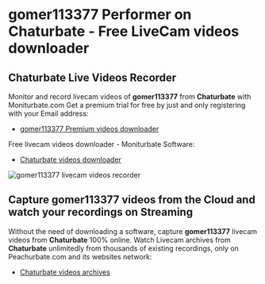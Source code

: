 # gomer113377 Performer on Chaturbate - Free LiveCam videos downloader

## Chaturbate Live Videos Recorder

Monitor and record livecam videos of **gomer113377** from **Chaturbate** with Moniturbate.com
Get a premium trial for free by just and only registering with your Email address:
* [gomer113377 Premium videos downloader](https://moniturbate.com/request-demo-licence-key.html)

Free livecam videos downloader - Moniturbate Software:
* [Chaturbate videos downloader](https://moniturbate.com/moniturbate-download-software.html)

![gomer113377 livecam videos recorder](https://peachurnet.com/templates/moniturbate-software.png)


## Capture gomer113377 videos from the Cloud and watch your recordings on Streaming

Without the need of downloading a software, capture **gomer113377** livecam videos from **Chaturbate** 100% online.
Watch Livecam archives from **Chaturbate** unlimitedly from thousands of existing recordings, only on Peachurbate.com and its websites network:
* [Chaturbate videos archives](https://peachurnet.com/)